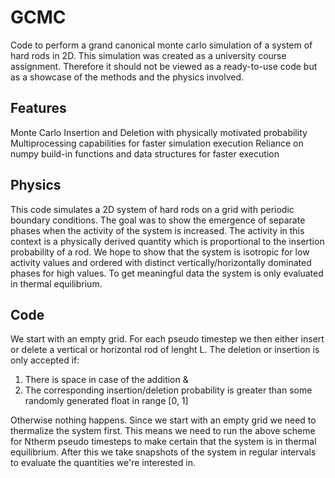# GCMC
Code to perform a grand canonical monte carlo simulation of a system of hard rods in 2D. This simulation was created as a university course assignment. Therefore it should not be viewed as a ready-to-use code but as a showcase of the methods and the physics involved. 

## Features
Monte Carlo Insertion and Deletion with physically motivated probability
Multiprocessing capabilities for faster simulation execution
Reliance on numpy build-in functions and data structures for faster execution

## Physics
This code simulates a 2D system of hard rods on a grid with periodic boundary conditions. The goal was to show the emergence of separate phases when the activity of the system is increased. The activity in this context is a physically derived quantity which is proportional to the insertion probability of a rod. We hope to show that the system is isotropic for low activity values and ordered with distinct vertically/horizontally dominated phases for high values. To get meaningful data the system is only evaluated in thermal equilibrium.

## Code
We start with an empty grid. For each pseudo timestep we then either insert or delete a vertical or horizontal rod of lenght L. 
The deletion or insertion is only accepted if:
1. There is space in case of the addition &
2. The corresponding insertion/deletion probability is greater than some randomly generated float in range [0, 1]

Otherwise nothing happens.
Since we start with an empty grid we need to thermalize the system first. This means we need to run the above scheme for Ntherm pseudo timesteps to make certain that the system is in thermal equilibrium. 
After this we take snapshots of the system in regular intervals to evaluate the quantities we're interested in.
